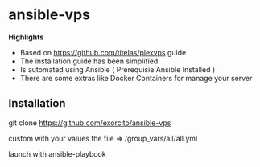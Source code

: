 # ansible-vps

**Highlights**

* Based on https://github.com/titelas/plexvps guide
* The installation guide has been simplified
* Is automated using Ansible ( Prerequisie Ansible Installed )
* There are some extras like Docker Containers for manage your server

## Installation

git clone https://github.com/exorcito/ansible-vps

custom with your values the file => /group_vars/all/all.yml

launch with ansible-playbook
